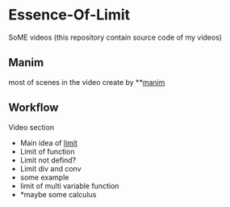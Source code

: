 # Essence-Of-Limit

SoME videos (this repository contain source code of my videos)

## Manim

most of scenes in the video create by **[manim](https://github.com/3b1b/manim)

## Workflow
Video section
- Main idea of [limit](https://tutorial.math.lamar.edu/classes/calcI/defnoflimit.aspx)
- Limit of function
- Limit not defind?
- Limit div and conv
- some example
- limit of multi variable function
- *maybe some calculus
